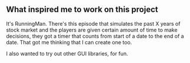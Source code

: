 <h2>What inspired me to work on this project</h2>
 
It's RunningMan. There's this episode that simulates the past X years of stock market and the players are given certain amount of time to make decisions, they got a timer that counts from start of a date to the end of a date. 
That got me thinking that I can create one too.

I also wanted to try out other GUI libraries, for fun.
